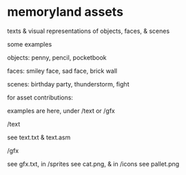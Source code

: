 # memoryland assets

texts & visual representations of objects, faces, & scenes

some examples

objects: penny, pencil, pocketbook

faces: smiley face, sad face, brick wall

scenes: birthday party, thunderstorm, fight

for asset contributions:

examples are here, under /text or /gfx

/text

see text.txt & text.asm

/gfx

see gfx.txt, in /sprites see cat.png, & in /icons see pallet.png

